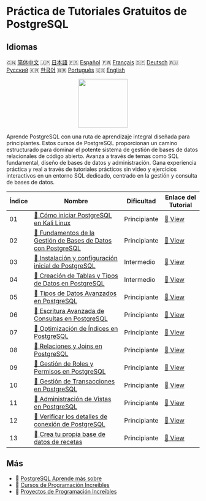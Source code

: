 # Práctica de Tutoriales Gratuitos de PostgreSQL

## Idiomas

🇨🇳 [简体中文](README_zh.md) 🇯🇵 [日本語](README_ja.md) 🇪🇸 [Español](README_es.md) 🇫🇷 [Français](README_fr.md) 🇩🇪 [Deutsch](README_de.md) 🇷🇺 [Русский](README_ru.md) 🇰🇷 [한국어](README_ko.md) 🇧🇷 [Português](README_pt.md) 🇺🇸 [English](README.md) 

<div align="center">
<img width="128px" src="https://file.labex.io/path/9xEeZgWSNpHA.png">
</div>

Aprende PostgreSQL con una ruta de aprendizaje integral diseñada para principiantes. Estos cursos de PostgreSQL proporcionan un camino estructurado para dominar el potente sistema de gestión de bases de datos relacionales de código abierto. Avanza a través de temas como SQL fundamental, diseño de bases de datos y administración. Gana experiencia práctica y real a través de tutoriales prácticos sin video y ejercicios interactivos en un entorno SQL dedicado, centrado en la gestión y consulta de bases de datos.

|   Índice | Nombre                                                                                                                                                      | Dificultad   | Enlace del Tutorial                                                                                        |
|----------|-------------------------------------------------------------------------------------------------------------------------------------------------------------|--------------|------------------------------------------------------------------------------------------------------------|
|       01 | [📖 Cómo iniciar PostgreSQL en Kali Linux](https://labex.io/es/tutorials/kali-how-to-start-postgresql-in-kali-linux-417476)                                 | Principiante | [🔗 View](https://labex.io/es/tutorials/kali-how-to-start-postgresql-in-kali-linux-417476)                 |
|       02 | [📖 Fundamentos de la Gestión de Bases de Datos con PostgreSQL](https://labex.io/es/tutorials/postgresql-database-management-basics-with-postgresql-550899) | Principiante | [🔗 View](https://labex.io/es/tutorials/postgresql-database-management-basics-with-postgresql-550899)      |
|       03 | [📖 Instalación y configuración inicial de PostgreSQL](https://labex.io/es/tutorials/postgresql-installation-and-initial-setup-of-postgresql-550900)        | Intermedio   | [🔗 View](https://labex.io/es/tutorials/postgresql-installation-and-initial-setup-of-postgresql-550900)    |
|       04 | [📖 Creación de Tablas y Tipos de Datos en PostgreSQL](https://labex.io/es/tutorials/postgresql-postgresql-table-creation-and-data-types-550901)            | Intermedio   | [🔗 View](https://labex.io/es/tutorials/postgresql-postgresql-table-creation-and-data-types-550901)        |
|       05 | [📖 Tipos de Datos Avanzados en PostgreSQL](https://labex.io/es/tutorials/postgresql-postgresql-advanced-data-types-550947)                                 | Principiante | [🔗 View](https://labex.io/es/tutorials/postgresql-postgresql-advanced-data-types-550947)                  |
|       06 | [📖 Escritura Avanzada de Consultas en PostgreSQL](https://labex.io/es/tutorials/postgresql-postgresql-advanced-query-writing-550948)                       | Principiante | [🔗 View](https://labex.io/es/tutorials/postgresql-postgresql-advanced-query-writing-550948)               |
|       07 | [📖 Optimización de Índices en PostgreSQL](https://labex.io/es/tutorials/postgresql-data-filtering-and-simple-queries-in-postgresql-550955)                 | Principiante | [🔗 View](https://labex.io/es/tutorials/postgresql-data-filtering-and-simple-queries-in-postgresql-550955) |
|       08 | [📖 Relaciones y Joins en PostgreSQL](https://labex.io/es/tutorials/postgresql-postgresql-relationships-and-joins-550959)                                   | Principiante | [🔗 View](https://labex.io/es/tutorials/postgresql-postgresql-relationships-and-joins-550959)              |
|       09 | [📖 Gestión de Roles y Permisos en PostgreSQL](https://labex.io/es/tutorials/postgresql-postgresql-role-and-permission-management-550960)                   | Principiante | [🔗 View](https://labex.io/es/tutorials/postgresql-postgresql-role-and-permission-management-550960)       |
|       10 | [📖 Gestión de Transacciones en PostgreSQL](https://labex.io/es/tutorials/postgresql-data-filtering-and-simple-queries-in-postgresql-550964)                | Principiante | [🔗 View](https://labex.io/es/tutorials/postgresql-data-filtering-and-simple-queries-in-postgresql-550964) |
|       11 | [📖 Administración de Vistas en PostgreSQL](https://labex.io/es/tutorials/postgresql-data-filtering-and-simple-queries-in-postgresql-550966)                | Principiante | [🔗 View](https://labex.io/es/tutorials/postgresql-data-filtering-and-simple-queries-in-postgresql-550966) |
|       12 | [📖 Verificar los detalles de conexión de PostgreSQL](https://labex.io/es/tutorials/postgresql-verify-postgresql-connection-details-551083)                 | Principiante | [🔗 View](https://labex.io/es/tutorials/postgresql-verify-postgresql-connection-details-551083)            |
|       13 | [📖 Crea tu propia base de datos de recetas](https://labex.io/es/tutorials/postgresql-create-your-own-recipe-database-551100)                               | Principiante | [🔗 View](https://labex.io/es/tutorials/postgresql-create-your-own-recipe-database-551100)                 |

## Más

- 🔗 [PostgreSQL Aprende más sobre](https://labex.io/es/skilltrees/postgresql)
- 🔗 [Cursos de Programación Increíbles](https://github.com/labex-labs/awesome-programming-courses)
- 🔗 [Proyectos de Programación Increíbles](https://github.com/labex-labs/awesome-programming-projects)

